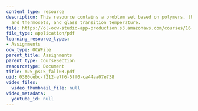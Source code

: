 ```yaml
---
content_type: resource
description: This resource contains a problem set based on polymers, thermosplastics
  and thermosets, and glass transition temperature.
file: https://ol-ocw-studio-app-production.s3.amazonaws.com/courses/16-01-unified-engineering-i-ii-iii-iv-fall-2005-spring-2006/0380cebcf212e7f65ff0ca44aa07e738_m25_ps15_fall03.pdf
file_type: application/pdf
learning_resource_types:
- Assignments
ocw_type: OCWFile
parent_title: Assignments
parent_type: CourseSection
resourcetype: Document
title: m25_ps15_fall03.pdf
uid: 0380cebc-f212-e7f6-5ff0-ca44aa07e738
video_files:
  video_thumbnail_file: null
video_metadata:
  youtube_id: null
---
```

